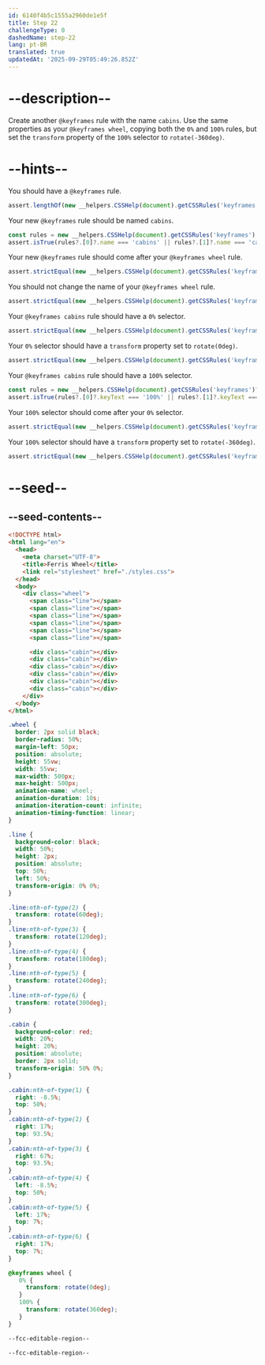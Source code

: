 ```yaml
---
id: 6140f4b5c1555a2960de1e5f
title: Step 22
challengeType: 0
dashedName: step-22
lang: pt-BR
translated: true
updatedAt: '2025-09-29T05:49:26.852Z'
---
```


# --description--

Create another `@keyframes` rule with the name `cabins`. Use the same properties as your `@keyframes wheel`, copying both the `0%` and `100%` rules, but set the `transform` property of the `100%` selector to `rotate(-360deg)`.

# --hints--

You should have a `@keyframes` rule.

```js
assert.lengthOf(new __helpers.CSSHelp(document).getCSSRules('keyframes'), 2);
```

Your new `@keyframes` rule should be named `cabins`.

```js
const rules = new __helpers.CSSHelp(document).getCSSRules('keyframes');
assert.isTrue(rules?.[0]?.name === 'cabins' || rules?.[1]?.name === 'cabins');
```

Your new `@keyframes` rule should come after your `@keyframes wheel` rule.

```js
assert.strictEqual(new __helpers.CSSHelp(document).getCSSRules('keyframes')?.[1]?.name, 'cabins');
```

You should not change the name of your `@keyframes wheel` rule.

```js
assert.strictEqual(new __helpers.CSSHelp(document).getCSSRules('keyframes')?.[0]?.name, 'wheel');
```

Your `@keyframes cabins` rule should have a `0%` selector.

```js
assert.strictEqual(new __helpers.CSSHelp(document).getCSSRules('keyframes')?.[1]?.cssRules?.[0]?.keyText, '0%');
```

Your `0%` selector should have a `transform` property set to `rotate(0deg)`.

```js
assert.strictEqual(new __helpers.CSSHelp(document).getCSSRules('keyframes')?.[1]?.cssRules?.[0]?.style?.transform, 'rotate(0deg)');
```

Your `@keyframes cabins` rule should have a `100%` selector.

```js
const rules = new __helpers.CSSHelp(document).getCSSRules('keyframes')?.[1]?.cssRules
assert.isTrue(rules?.[0]?.keyText === '100%' || rules?.[1]?.keyText === '100%');
```

Your `100%` selector should come after your `0%` selector.

```js
assert.strictEqual(new __helpers.CSSHelp(document).getCSSRules('keyframes')?.[1]?.cssRules?.[1]?.keyText, '100%')
```

Your `100%` selector should have a `transform` property set to `rotate(-360deg)`.

```js
assert.strictEqual(new __helpers.CSSHelp(document).getCSSRules('keyframes')?.[1]?.cssRules?.[1]?.style?.transform, 'rotate(-360deg)')
```


# --seed--

## --seed-contents--

```html
<!DOCTYPE html>
<html lang="en">
  <head>
    <meta charset="UTF-8">
    <title>Ferris Wheel</title>
    <link rel="stylesheet" href="./styles.css">
  </head>
  <body>
    <div class="wheel">
      <span class="line"></span>
      <span class="line"></span>
      <span class="line"></span>
      <span class="line"></span>
      <span class="line"></span>
      <span class="line"></span>

      <div class="cabin"></div>
      <div class="cabin"></div>
      <div class="cabin"></div>
      <div class="cabin"></div>
      <div class="cabin"></div>
      <div class="cabin"></div>
    </div>
  </body>
</html>
```

```css
.wheel {
  border: 2px solid black;
  border-radius: 50%;
  margin-left: 50px;
  position: absolute;
  height: 55vw;
  width: 55vw;
  max-width: 500px;
  max-height: 500px;
  animation-name: wheel;
  animation-duration: 10s;
  animation-iteration-count: infinite;
  animation-timing-function: linear;
}

.line {
  background-color: black;
  width: 50%;
  height: 2px;
  position: absolute;
  top: 50%;
  left: 50%;
  transform-origin: 0% 0%;
}

.line:nth-of-type(2) {
  transform: rotate(60deg);
}
.line:nth-of-type(3) {
  transform: rotate(120deg);
}
.line:nth-of-type(4) {
  transform: rotate(180deg);
}
.line:nth-of-type(5) {
  transform: rotate(240deg);
}
.line:nth-of-type(6) {
  transform: rotate(300deg);
}

.cabin {
  background-color: red;
  width: 20%;
  height: 20%;
  position: absolute;
  border: 2px solid;
  transform-origin: 50% 0%;
}

.cabin:nth-of-type(1) {
  right: -8.5%;
  top: 50%;
}
.cabin:nth-of-type(2) {
  right: 17%;
  top: 93.5%;
}
.cabin:nth-of-type(3) {
  right: 67%;
  top: 93.5%;
}
.cabin:nth-of-type(4) {
  left: -8.5%;
  top: 50%;
}
.cabin:nth-of-type(5) {
  left: 17%;
  top: 7%;
}
.cabin:nth-of-type(6) {
  right: 17%;
  top: 7%;
}

@keyframes wheel {
   0% {
     transform: rotate(0deg);
   }
   100% {
     transform: rotate(360deg);
   }
}

--fcc-editable-region--

--fcc-editable-region--
```
